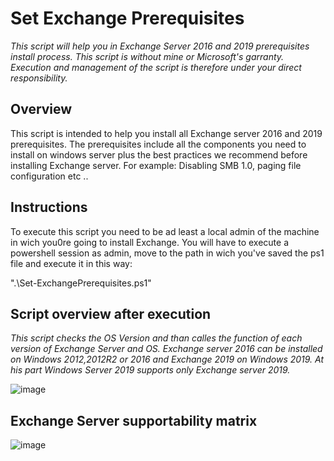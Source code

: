 # Set Exchange Prerequisites
*This script will help you in Exchange Server 2016 and 2019 prerequisites install process. This script is without mine or Microsoft's garranty. Execution and management of the script is therefore under your direct responsibility.*

## Overview

This script is intended to help you install all Exchange server 2016 and 2019 prerequisites. The prerequisites include all the components you need to install on windows server plus the best practices we recommend before installing Exchange server. For example: Disabling SMB 1.0, paging file configuration etc ..


## Instructions

To execute this script you need to be ad least a local admin of the machine in wich you0re going to install Exchange. 
You will have to execute a powershell session as admin, move to the path in wich you've saved the ps1 file and execute it in this way:

".\Set-ExchangePrerequisites.ps1"

## Script overview after execution

*This script checks the OS Version and than calles the function of each version of Exchange Server and OS. Exchange server 2016 can be installed on Windows 2012,2012R2 or 2016 and Exchange 2019 on Windows 2019. At his part Windows Server 2019 supports only Exchange server 2019.*

![image](https://user-images.githubusercontent.com/86245948/138175005-779c14c0-f060-4717-9282-d1292e59abc7.png)


## Exchange Server supportability matrix

![image](https://user-images.githubusercontent.com/86245948/138174515-4e304671-975c-44fb-b0a0-9c0494152af5.png)
